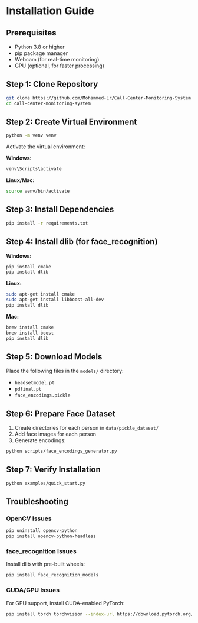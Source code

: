 # Installation Guide

## Prerequisites

- Python 3.8 or higher
- pip package manager
- Webcam (for real-time monitoring)
- GPU (optional, for faster processing)

## Step 1: Clone Repository

```bash
git clone https://github.com/Mohammed-Lr/Call-Center-Monitoring-System.git
cd call-center-monitoring-system
```

## Step 2: Create Virtual Environment

```bash
python -m venv venv
```

Activate the virtual environment:

**Windows:**
```bash
venv\Scripts\activate
```

**Linux/Mac:**
```bash
source venv/bin/activate
```

## Step 3: Install Dependencies

```bash
pip install -r requirements.txt
```

## Step 4: Install dlib (for face_recognition)

**Windows:**
```bash
pip install cmake
pip install dlib
```

**Linux:**
```bash
sudo apt-get install cmake
sudo apt-get install libboost-all-dev
pip install dlib
```

**Mac:**
```bash
brew install cmake
brew install boost
pip install dlib
```

## Step 5: Download Models

Place the following files in the `models/` directory:
- `headsetmodel.pt`
- `pdfinal.pt`
- `face_encodings.pickle`

## Step 6: Prepare Face Dataset

1. Create directories for each person in `data/pickle_dataset/`
2. Add face images for each person
3. Generate encodings:
```bash
python scripts/face_encodings_generator.py
```

## Step 7: Verify Installation

```bash
python examples/quick_start.py
```

## Troubleshooting

### OpenCV Issues
```bash
pip uninstall opencv-python
pip install opencv-python-headless
```

### face_recognition Issues
Install dlib with pre-built wheels:
```bash
pip install face_recognition_models
```

### CUDA/GPU Issues
For GPU support, install CUDA-enabled PyTorch:
```bash
pip install torch torchvision --index-url https://download.pytorch.org/whl/cu118
```